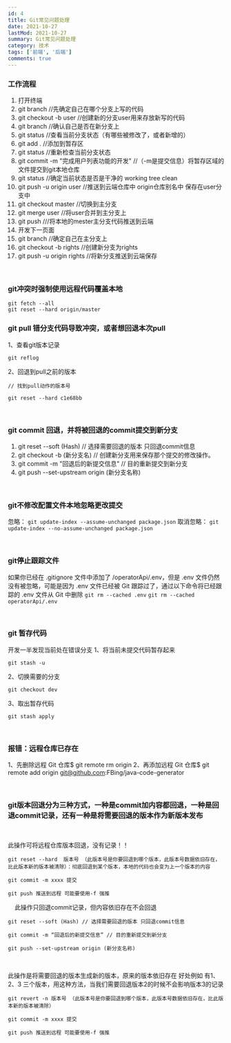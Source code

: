 ```yaml
---
id: 4
title: Git常见问题处理
date: 2021-10-27
lastMod: 2021-10-27
summary: Git常见问题处理
category: 技术
tags: ['前端', '后端']
comments: true
---
```


### 工作流程
1. 打开终端
2. git branch       //先确定自己在哪个分支上写的代码
3. git checkout -b user     //创建新的分支user用来存放新写的代码
4. git branch     //确认自己是否在新分支上
5. git status    //查看当前分支状态（有哪些被修改了，或者新增的）
6. git add .     //添加到暂存区
7. git status   //重新检查当前分支状态
8.  git  commit  -m  "完成用户列表功能的开发"    //（-m是提交信息）将暂存区域的文件提交到git本地仓库 
9. git status    //确定当前状态是否是干净的 working tree clean
10. git push -u origin user     //推送到云端仓库中 origin仓库别名中  保存在user分支中
11. git checkout master   //切换到主分支
12. git merge user     //将user合并到主分支上
13. git push    ///将本地的mester主分支代码推送到云端
14. 开发下一页面
15. git branch     //确定自己在主分支上
16. git checkout -b rights    //创建新分支为rights
17. git push -u origin rights   //将新分支推送到云端保存 

&nbsp;
&nbsp;

### git冲突时强制使用远程代码覆盖本地
```
git fetch --all
git reset --hard origin/master
```


### git pull 错分支代码导致冲突，或者想回退本次pull
1、查看git版本记录
```
git reflog
```

2、回退到pull之前的版本
```
// 找到pull动作的版本号

git reset --hard c1e68bb
```

&nbsp;
&nbsp;

### git commit 回退，并将被回退的commit提交到新分支
1. git reset --soft   (Hash)  		// 选择需要回退的版本 只回退commit信息
2. git checkout -b (新分支名)  		// 创建新分支用来保存那个提交的修改操作。
3. git commit -m "回退后的新提交信息" 		// 目的重新提交到新分支
4. git push --set-upstream origin (新分支名称) 	

&nbsp;
&nbsp;

### git不修改配置文件本地忽略更改提交
忽略：
`git update-index --assume-unchanged package.json`
取消忽略：
`git update-index --no-assume-unchanged package.json`

&nbsp;
&nbsp;

### git停止跟踪文件
如果你已经在 .gitignore 文件中添加了 /operatorApi/.env，但是 .env 文件仍然没有被忽略，可能是因为 .env 文件已经被 Git 跟踪过了，通过以下命令将已经跟踪的 .env 文件从 Git 中删除
`git rm --cached .env`
`git rm --cached operatorApi/.env`

&nbsp;
&nbsp;

### git 暂存代码 
开发一半发现当前处在错误分支
1、将当前未提交代码暂存起来
```
git stash -u
```
2、切换需要的分支
```
git checkout dev
```
3、取出暂存代码
```
git stash apply
```

&nbsp;
&nbsp;

### 报错：远程仓库已存在
1、先删除远程 Git 仓库$ git remote rm origin
2、再添加远程 Git 仓库$ git remote add origin git@github.com:FBing/java-code-generator


&nbsp;
&nbsp;


### git版本回退分为三种方式，一种是commit加内容都回退，一种是回退commit记录，还有一种是将需要回退的版本作为新版本发布

&nbsp;

此操作可将远程仓库版本回退，没有记录！！
```
git reset --hard  版本号 （此版本号是你要回退到哪个版本，此版本号数据依旧存在，比此版本新的版本被清除）：彻底回退到某个版本，本地的代码也会变为上一个版本的内容

git commit -m xxxx 提交

git push 推送到远程 可能要使用-f 强推
```
&nbsp;
&nbsp;
此操作只回退commit记录，但内容依旧存在不会回退
```
git reset --soft (Hash) // 选择需要回退的版本 只回退commit信息

git commit -m “回退后的新提交信息” // 目的重新提交到新分支

git push --set-upstream origin (新分支名称)
```
&nbsp;
&nbsp;

此操作是将需要回退的版本生成新的版本，原来的版本依旧存在
好处例如 有1、2、3 三个版本，用这种方法，当我们需要回退版本2的时候不会影响版本3的记录
```
git revert -n 版本号 （此版本号是你要回退到哪个版本，此版本号数据依旧存在，比此版本新的版本被清除）

git commit -m xxxx 提交

git push 推送到远程 可能要使用-f 强推
```